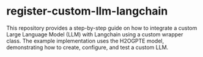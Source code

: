 # register-custom-llm-langchain
This repository provides a step-by-step guide on how to integrate a custom Large Language Model (LLM) with Langchain using a custom wrapper class. The example implementation uses the H2OGPTE model, demonstrating how to create, configure, and test a custom LLM.
